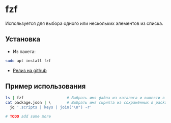 # fzf

Используется для выбора одного или нескольких элементов из списка.

## Установка

 * Из пакета:

```sh
sudo apt install fzf
```

 * [Релиз на github](https://github.com/junegunn/fzf/releases/tag/0.31.0)

## Пример использования

```sh
ls | fzf                   # Выбрать имя файла из каталога и вывести в stdout
cat package.json | \       # Выбрать имя скрипта из сохранённых в package.json
  jq '.scripts | keys | join("\n") -r'

# TODO add some more
```
